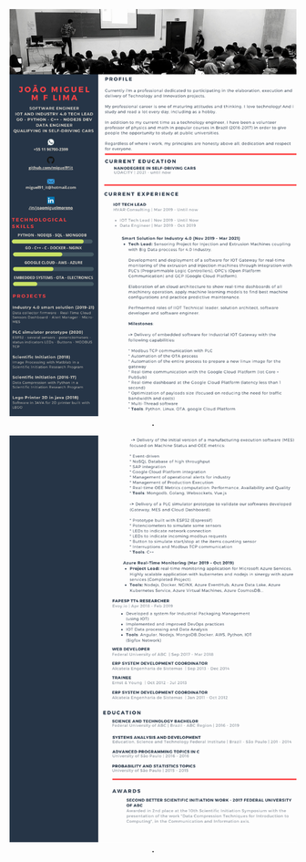 <p align="center">
  <img src="eng_curr_1.png">
  <b>.</b><br>
</p>

<p align="center">
  <img src="eng_curr_2.png">
  <b>.</b><br>
</p>
